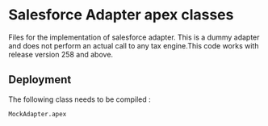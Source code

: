 # Salesforce Adapter apex classes

Files for the implementation of salesforce adapter.
This is a dummy adapter and does not perform an actual call to any tax engine.This code works with release version 258 and above.

## Deployment

The following class needs to be compiled :

```
MockAdapter.apex

```
